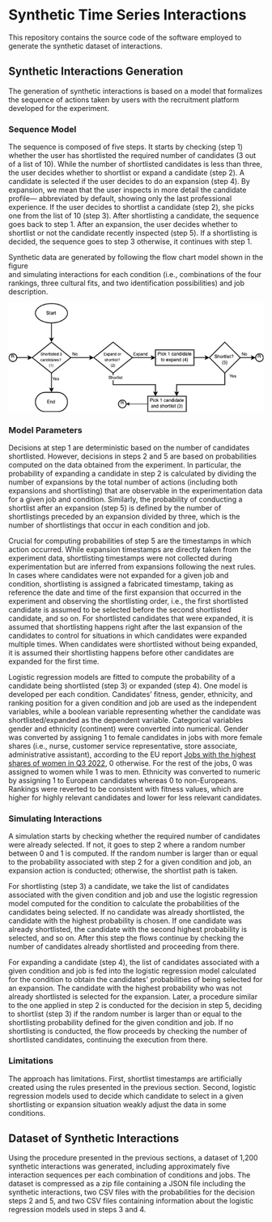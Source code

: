 # Synthetic Time Series Interactions

This repository contains the source code of the software employed to generate the synthetic dataset of interactions.

## Synthetic Interactions Generation

The generation of synthetic interactions is based on a model that formalizes the 
sequence of actions taken by users with the recruitment platform developed for 
the experiment.

### Sequence Model

The sequence is composed of five steps. It starts by checking (step 1) whether 
the user has shortlisted the required number of candidates (3 out of a list of 10). 
While the number of shortlisted candidates is less than three, the user decides 
whether to shortlist or expand a candidate (step 2). A candidate is selected if 
the user decides to do an expansion (step 4). By expansion, we mean that the user 
inspects in more detail the candidate profile— abbreviated by default, showing only 
the last professional experience. If the user decides to shortlist a candidate 
(step 2), she picks one from the list of 10 (step 3). After shortlisting a candidate, 
the sequence goes back to step 1. After an expansion, the user decides whether to 
shortlist or not the candidate recently inspected (step 5). If a shortlisting is 
decided, the sequence goes to step 3 otherwise, it continues with step 1. 

Synthetic data are generated by following the flow chart model shown in the figure  
and simulating interactions for each condition (i.e., combinations of the four 
rankings, three cultural fits, and two identification possibilities) and job 
description.

![Sequence Model](images/sequence_synthetic_interactions.png)

### Model Parameters

Decisions at step 1 are deterministic based on the number of candidates shortlisted. 
However, decisions in steps 2 and 5 are based on probabilities computed on the 
data obtained from the experiment. In particular, the probability of expanding a 
candidate in step 2 is calculated by dividing the number of expansions by the total 
number of actions (including both expansions and shortlisting) that are observable 
in the experimentation data for a given job and condition. Similarly, the probability 
of conducting a shortlist after an expansion (step 5) is defined by the number of 
shortlistings preceded by an expansion divided by three, which is the number of 
shortlistings that occur in each condition and job.

Crucial for computing probabilities of step 5 are the timestamps in which action 
occurred. While expansion timestamps are directly taken from the experiment data, 
shortlisting timestamps were not collected during experimentation but are inferred 
from expansions following the next rules. In cases where candidates were not expanded 
for a given job and condition, shortlisting is assigned a fabricated timestamp, 
taking as reference the date and time of the first expansion that occurred in the 
experiment and observing the shortlisting order, i.e., the first shortlisted candidate 
is assumed to be selected before the second shortlisted candidate, and so on. For 
shortlisted candidates that were expanded, it is assumed that shortlisting happens 
right after the last expansion of the candidates to control for situations in which 
candidates were expanded multiple times. When candidates were shortlisted without 
being expanded, it is assumed their shortlisting happens before other candidates 
are expanded for the first time.

Logistic regression models are fitted to compute the probability of a candidate 
being shortlisted (step 3) or expanded (step 4). One model is developed per each 
condition. Candidates’ fitness, gender, ethnicity, and ranking position for a given 
condition and job are used as the independent variables, while a boolean variable 
representing whether the candidate was shortlisted/expanded as the dependent variable. 
Categorical variables gender and ethnicity (continent) were converted into numerical. 
Gender was converted by assigning 1 to female candidates in jobs with more female shares 
(i.e., nurse, customer service representative, store associate, administrative assistant), 
according to the EU report [Jobs with the highest shares of women in Q3 2022](https://ec.europa.eu/eurostat/web/products-eurostat-news/w/edn-20230308-1), 0 otherwise. 
For the rest of the jobs, 0 was assigned to women while 1 was to men. Ethnicity 
was converted to numeric by assigning 1 to European candidates whereas 0 to non-Europeans. 
Rankings were reverted to be consistent with fitness values, which are higher for 
highly relevant candidates and lower for less relevant candidates.

### Simulating Interactions

A simulation starts by checking whether the required number of candidates were 
already selected. If not, it goes to step 2 where a random number between 0 and 
1 is computed. If the random number is larger than or equal to the probability 
associated with step 2 for a given condition and job, an expansion action is conducted; 
otherwise, the shortlist path is taken.

For shortlisting (step 3) a candidate, we take the list of candidates associated 
with the given condition and job and use the logistic regression model computed 
for the condition to calculate the probabilities of the candidates being selected. 
If no candidate was already shortlisted, the candidate with the highest probability 
is chosen. If one candidate was already shortlisted, the candidate with the second 
highest probability is selected, and so on. After this step the flows continue by 
checking the number of candidates already shortlisted and proceeding from there.

For expanding a candidate (step 4), the list of candidates associated with a 
given condition and job is fed into the logistic regression model calculated for 
the condition to obtain the candidates' probabilities of being selected for an expansion. 
The candidate with the highest probability who was not already shortlisted is selected 
for the expansion. Later, a procedure similar to the one applied in step 2 is conducted 
for the decision in step 5, deciding to shortlist (step 3) if the random number is 
larger than or equal to the shortlisting probability defined for the given condition 
and job. If no shortlisting is conducted, the flow proceeds by checking the number 
of shortlisted candidates, continuing the execution from there.

### Limitations

The approach has limitations. First, shortlist timestamps are artificially created 
using the rules presented in the previous section. Second, logistic 
regression models used to decide which candidate to select in a given shortlisting 
or expansion situation weakly adjust the data in some conditions.

## Dataset of Synthetic Interactions

Using the procedure presented in the previous sections, a dataset of 1,200 synthetic 
interactions was generated, including approximately five interaction sequences per 
each combination of conditions and jobs. The dataset is compressed as a zip file containing a JSON file including the synthetic interactions, two CSV files with the probabilities for the decision steps 2 and 5, 
and two CSV files containing information about the logistic regression models used 
in steps 3 and 4.